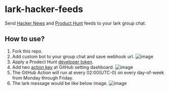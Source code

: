 # lark-hacker-feeds

Send [Hacker News](https://news.ycombinator.com/) and [Product Hunt](https://www.producthunt.com/) feeds to your lark group chat.

## How to use?

1. Fork this repo.
2. Add custom bot to your group chat and save webhook url.
![image](https://user-images.githubusercontent.com/28648715/170005060-388800e9-796a-4dfa-bbc1-7db3b7fd0b8c.png)
3. Apply a Prodect Hunt [developer token](https://www.producthunt.com/v2/oauth/applications).
4. Add two [action key](https://github.com/Mayandev/lark-hacker-feeds/settings/secrets/actions) at GitHub setting dashboard.
![image](https://user-images.githubusercontent.com/28648715/170005806-a85d987b-fc70-4467-828a-0f655d35bb16.png)
5. The GitHub Action will run at every 02:00(UTC-0) on every day-of-week from Monday through Friday.
6. The lark message would be like below image.
![image](https://user-images.githubusercontent.com/28648715/170007922-0d7a409f-c476-4c04-80a6-e721276e1b46.png)

